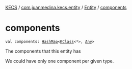 [KECS](../../index.md) / [com.juanmedina.kecs.entity](../index.md) / [Entity](index.md) / [components](./components.md)

# components

`val components: `[`HashMap`](https://kotlinlang.org/api/latest/jvm/stdlib/kotlin.collections/-hash-map/index.html)`<`[`KClass`](https://kotlinlang.org/api/latest/jvm/stdlib/kotlin.reflect/-k-class/index.html)`<*>, `[`Any`](https://kotlinlang.org/api/latest/jvm/stdlib/kotlin/-any/index.html)`>`

The components that this entity has

We could have only one component per given type.

